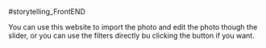 
#storytelling_FrontEND

You can use this website to import the photo and edit the photo though the slider, or you can use the filters directly bu clicking the button
if you want.

